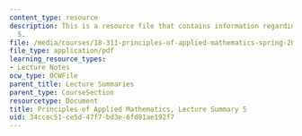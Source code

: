 ```yaml
---
content_type: resource
description: This is a resource file that contains information regarding lecture summary
  5.
file: /media/courses/18-311-principles-of-applied-mathematics-spring-2014/34ccec51ce5d47f7bd3e6fd81ae192f7_MIT18_311S14_Lecture5.pdf
file_type: application/pdf
learning_resource_types:
- Lecture Notes
ocw_type: OCWFile
parent_title: Lecture Summaries
parent_type: CourseSection
resourcetype: Document
title: Principles of Applied Mathematics, Lecture Summary 5
uid: 34ccec51-ce5d-47f7-bd3e-6fd81ae192f7
---
```

